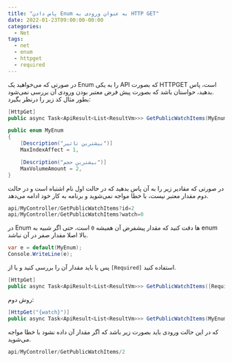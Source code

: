 ```yaml
---
title: "پاس دادن Enum به عنوان ورودی به HTTP GET"
date: 2022-01-23T09:00:00-00:00
categories:
  - Net
tags:
  - net
  - enum
  - httpget
  - required
---
```


در صورتی که می‌خواهید یک Enum را به یکی API که بصورت HTTPGET است، پاس بدهید، حواستان باشد که بصورت پیش فرض معتبر بودن ورودی آن بررسی نمی‌شود.  
بطور مثال کد زیر را درنظر بگیرد:  

```c#
[HttpGet]
public async Task<ApiResult<List<ResultVm>>> GetPublicWatchItems(MyEnum watch)
```

```c#
public enum MyEnum
{
	[Description("بیشترین تاثیر")]
	MaxIndexAffect = 1,

	[Description("بیشترین حجم")]
	MaxVolumeAmount = 2,
}
```

در صورتی که مقادیر زیر را به آن پاس بدهید که در حالت اول نام اشتباه است و در حالت دوم مقدار معتبر نیست، با خطا مواجه نمی‌شوید و برنامه به کار خود ادامه می‌دهد.  

```c#
api/MyController/GetPublicWatchItems?id=2
api/MyController/GetPublicWatchItems?watch=0
```

در Enum ها دقت کنید که مقدار پیشفرض آن همیشه `0` است، حتی اگر شبیه به enum بالا اصلا مقدار صفر در آن نباشد.

```c#
var e = default(MyEnum);
Console.WriteLine(e);
```

پس یا باید مقدار آن را بررسی کنید و یا از `[Required]` استفاده کنید.  

```c#
[HttpGet]
public async Task<ApiResult<List<ResultVm>>> GetPublicWatchItems([Required] MyEnum watch)
```

روش دوم:  

```c#
[HttpGet("{watch}")]
public async Task<ApiResult<List<ResultVm>>> GetPublicWatchItems(MyEnum watch)
```

که در این حالت ورودی باید بصورت زیر باشد که اگر مقدار آن داده نشود با خطا مواجه می‌شوید.  

```c#
api/MyController/GetPublicWatchItems/2
```